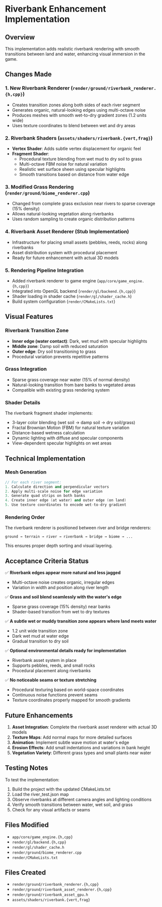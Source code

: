 # Riverbank Enhancement Implementation

## Overview
This implementation adds realistic riverbank rendering with smooth transitions between land and water, enhancing visual immersion in the game.

## Changes Made

### 1. New Riverbank Renderer (`render/ground/riverbank_renderer.{h,cpp}`)
- Creates transition zones along both sides of each river segment
- Generates organic, natural-looking edges using multi-octave noise
- Produces meshes with smooth wet-to-dry gradient zones (1.2 units wide)
- Uses texture coordinates to blend between wet and dry areas

### 2. Riverbank Shaders (`assets/shaders/riverbank.{vert,frag}`)
- **Vertex Shader**: Adds subtle vertex displacement for organic feel
- **Fragment Shader**: 
  - Procedural texture blending from wet mud to dry soil to grass
  - Multi-octave FBM noise for natural variation
  - Realistic wet surface sheen using specular highlights
  - Smooth transitions based on distance from water edge

### 3. Modified Grass Rendering (`render/ground/biome_renderer.cpp`)
- Changed from complete grass exclusion near rivers to sparse coverage (15% density)
- Allows natural-looking vegetation along riverbanks
- Uses random sampling to create organic distribution patterns

### 4. Riverbank Asset Renderer (Stub Implementation)
- Infrastructure for placing small assets (pebbles, reeds, rocks) along riverbanks
- Asset distribution system with procedural placement
- Ready for future enhancement with actual 3D models

### 5. Rendering Pipeline Integration
- Added riverbank renderer to game engine (`app/core/game_engine.{h,cpp}`)
- Integrated into OpenGL backend (`render/gl/backend.{h,cpp}`)
- Shader loading in shader cache (`render/gl/shader_cache.h`)
- Build system configuration (`render/CMakeLists.txt`)

## Visual Features

### Riverbank Transition Zone
- **Inner edge (water contact)**: Dark, wet mud with specular highlights
- **Middle zone**: Damp soil with reduced saturation
- **Outer edge**: Dry soil transitioning to grass
- Procedural variation prevents repetitive patterns

### Grass Integration
- Sparse grass coverage near water (15% of normal density)
- Natural-looking transition from bare banks to vegetated areas
- Compatible with existing grass rendering system

### Shader Details
The riverbank fragment shader implements:
- 3-layer color blending (wet soil → damp soil → dry soil/grass)
- Fractal Brownian Motion (FBM) for natural texture variation
- Distance-based wetness calculation
- Dynamic lighting with diffuse and specular components
- View-dependent specular highlights on wet areas

## Technical Implementation

### Mesh Generation
```cpp
// For each river segment:
1. Calculate direction and perpendicular vectors
2. Apply multi-scale noise for edge variation
3. Generate quad strips on both banks
4. Create inner edge (at water) and outer edge (on land)
5. Use texture coordinates to encode wet-to-dry gradient
```

### Rendering Order
The riverbank renderer is positioned between river and bridge renderers:
```
ground → terrain → river → riverbank → bridge → biome → ...
```

This ensures proper depth sorting and visual layering.

## Acceptance Criteria Status

✅ **Riverbank edges appear more natural and less jagged**
- Multi-octave noise creates organic, irregular edges
- Variation in width and position along river length

✅ **Grass and soil blend seamlessly with the water's edge**
- Sparse grass coverage (15% density) near banks
- Shader-based transition from wet to dry textures

✅ **A subtle wet or muddy transition zone appears where land meets water**
- 1.2 unit wide transition zone
- Dark wet mud at water edge
- Gradual transition to dry soil

✅ **Optional environmental details ready for implementation**
- Riverbank asset system in place
- Supports pebbles, reeds, and small rocks
- Procedural placement along riverbanks

✅ **No noticeable seams or texture stretching**
- Procedural texturing based on world-space coordinates
- Continuous noise functions prevent seams
- Texture coordinates properly mapped for smooth gradients

## Future Enhancements

1. **Asset Integration**: Complete the riverbank asset renderer with actual 3D models
2. **Texture Maps**: Add normal maps for more detailed surfaces
3. **Animation**: Implement subtle wave motion at water's edge
4. **Erosion Effects**: Add small indentations and variations in bank height
5. **Vegetation Variety**: Different grass types and small plants near water

## Testing Notes

To test the implementation:
1. Build the project with the updated CMakeLists.txt
2. Load the river_test.json map
3. Observe riverbanks at different camera angles and lighting conditions
4. Verify smooth transitions between water, wet soil, and grass
5. Check for any visual artifacts or seams

## Files Modified
- `app/core/game_engine.{h,cpp}`
- `render/gl/backend.{h,cpp}`
- `render/gl/shader_cache.h`
- `render/ground/biome_renderer.cpp`
- `render/CMakeLists.txt`

## Files Created
- `render/ground/riverbank_renderer.{h,cpp}`
- `render/ground/riverbank_asset_renderer.{h,cpp}`
- `render/ground/riverbank_asset_gpu.h`
- `assets/shaders/riverbank.{vert,frag}`
